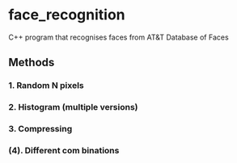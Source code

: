 # face_recognition
C++ program that recognises faces from AT&amp;T Database of Faces

## Methods
### 1. Random N pixels <br />
### 2. Histogram (multiple versions) <br />
### 3. Compressing <br />
### (4). Different com binations <br />
